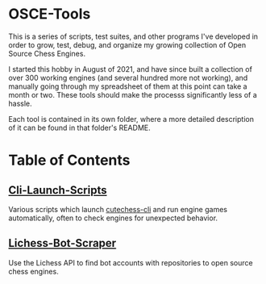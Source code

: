 # OSCE-Tools

This is a series of scripts, test suites, and other programs I've developed in order to grow, test, debug, and organize my growing collection of Open Source Chess Engines.

I started this hobby in August of 2021, and have since built a collection of over 300 working engines (and several hundred more not working), and manually going through my spreadsheet of them at this point can take a month or two. These tools should make the processs significantly less of a hassle.

Each tool is contained in its own folder, where a more detailed description of it can be found in that folder's README.

# Table of Contents

## [Cli-Launch-Scripts](./Cli-Launch-Scripts)

Various scripts which launch [cutechess-cli](https://github.com/cutechess/cutechess) and run engine games automatically, often to check engines for unexpected behavior.

## [Lichess-Bot-Scraper](./Lichess-Bot-Scraper)

Use the Lichess API to find bot accounts with repositories to open source chess engines.
